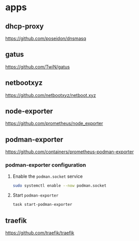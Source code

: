 # apps

## dhcp-proxy

<https://github.com/poseidon/dnsmasq>

## gatus

<https://github.com/TwiN/gatus>

## netbootxyz

<https://github.com/netbootxyz/netboot.xyz>

## node-exporter

<https://github.com/prometheus/node_exporter>

## podman-exporter

<https://github.com/containers/prometheus-podman-exporter>

### podman-exporter configuration

1. Enable the `podman.socket` service

    ```sh
    sudo systemctl enable --now podman.socket
    ```

2. Start `podman-exporter`

    ```sh
    task start-podman-exporter
    ```

## traefik

<https://github.com/traefik/traefik>
